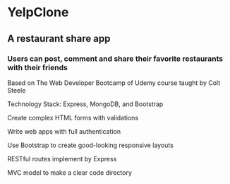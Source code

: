 # YelpClone
## A restaurant share app
### Users can post, comment and share their favorite restaurants with their friends

Based on The Web Developer Bootcamp of Udemy course taught by Colt Steele

Technology Stack: Express, MongoDB, and Bootstrap

<p>Create complex HTML forms with validations</p>
<p>Write web apps with full authentication</p>
<p>Use Bootstrap to create good-looking responsive layouts</p>
<p>RESTful routes implement by Express</p>
<p>MVC model to make a clear code directory</p>
